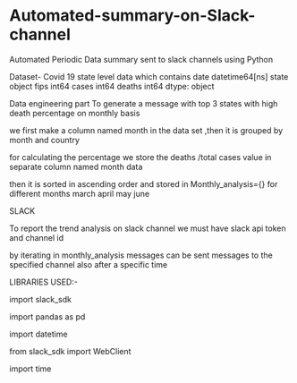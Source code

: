 # Automated-summary-on-Slack-channel
Automated Periodic Data summary sent to slack channels  using Python

Dataset- Covid 19 state level data 
which contains
date      datetime64[ns]
state             object
fips               int64
cases              int64
deaths             int64
dtype: object

Data engineering part 
To generate a message with top 3 states with high death percentage on monthly basis 

we first make a column named month in the data set ,then it is grouped by month and country 

for calculating the percentage  we store the deaths /total cases value in separate column named month data

then it is sorted in ascending order and  stored in Monthly_analysis={} for different months march april may june 


SLACK 

To report the trend analysis on slack channel  we must have slack api token and channel id 

by iterating in monthly_analysis messages can be sent messages to the specified channel also after a specific time 


LIBRARIES USED:-

import slack_sdk


import pandas as pd

import datetime

from slack_sdk import WebClient

import time

